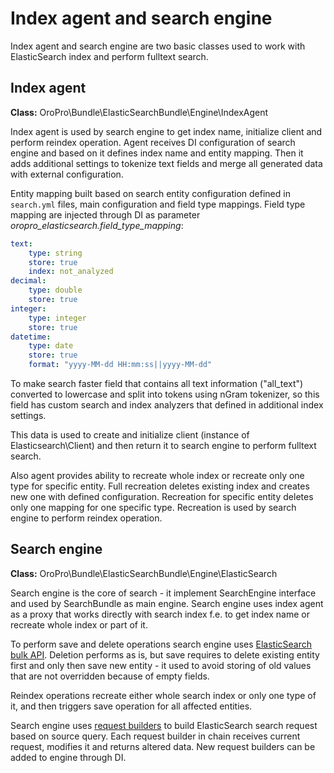 Index agent and search engine
=============================

Index agent and search engine are two basic classes used to work with ElasticSearch index and perform fulltext search.


Index agent
-----------

**Class:** OroPro\Bundle\ElasticSearchBundle\Engine\IndexAgent

Index agent is used by search engine to get index name, initialize client and perform reindex operation.
Agent receives DI configuration of search engine and based on it defines index name and entity mapping. Then it adds
additional settings to tokenize text fields and merge all generated data with external configuration.

Entity mapping built based on search entity configuration defined in `search.yml` files, main configuration and
field type mappings. Field type mapping are injected through DI as parameter
_oropro\_elasticsearch.field\_type\_mapping_:

```yml
text:
    type: string
    store: true
    index: not_analyzed
decimal:
    type: double
    store: true
integer:
    type: integer
    store: true
datetime:
    type: date
    store: true
    format: "yyyy-MM-dd HH:mm:ss||yyyy-MM-dd"
```

To make search faster field that contains all text information ("all_text") converted to lowercase and
split into tokens using nGram tokenizer, so this field has custom search and index analyzers that defined
in additional index settings.

This data is used to create and initialize client (instance of Elasticsearch\Client) and then return it to
search engine to perform fulltext search.

Also agent provides ability to recreate whole index or recreate only one type for specific entity.
Full recreation deletes existing index and creates new one with defined configuration.
Recreation for specific entity deletes only one mapping for one specific type.
Recreation is used by search engine to perform reindex operation.


Search engine
-------------

**Class:** OroPro\Bundle\ElasticSearchBundle\Engine\ElasticSearch

Search engine is the core of search - it implement SearchEngine interface and used by SearchBundle as main engine.
Search engine uses index agent as a proxy that works directly with search index f.e. to get index name or
recreate whole index or part of it.

To perform save and delete operations search engine uses [ElasticSearch bulk API](http://www.elasticsearch.org/guide/en/elasticsearch/reference/current/docs-bulk.html).
Deletion performs as is, but save requires to delete existing entity first and only then save new entity - it used to
avoid storing of old values that are not overridden because of empty fields.

Reindex operations recreate either whole search index or only one type of it, and then triggers save operation for
all affected entities.

Search engine uses [request builders](./request_builders.md) to build ElasticSearch search request
based on source query. Each request builder in chain receives current request, modifies it and returns altered data.
New request builders can be added to engine through DI.
